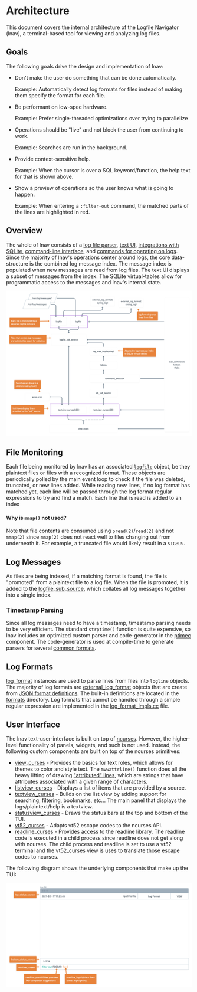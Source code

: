 # Architecture

This document covers the internal architecture of the Logfile Navigator (lnav),
a terminal-based tool for viewing and analyzing log files.

## Goals

The following goals drive the design and implementation of lnav:

- Don't make the user do something that can be done automatically.

  Example: Automatically detect log formats for files instead of making them
  specify the format for each file.

- Be performant on low-spec hardware.

  Example: Prefer single-threaded optimizations over trying to parallelize

- Operations should be "live" and not block the user from continuing to work.

  Example: Searches are run in the background.

- Provide context-sensitive help.

  Example: When the cursor is over a SQL keyword/function, the help text for
  that is shown above.

- Show a preview of operations so the user knows what is going to happen.

  Example: When entering a `:filter-out` command, the matched parts of the
  lines are highlighted in red.

## Overview

The whole of lnav consists of a
[log file parser](https://docs.lnav.org/en/latest/formats.html),
[text UI](https://docs.lnav.org/en/latest/ui.html),
[integrations with SQLite](https://docs.lnav.org/en/latest/sqlext.html),
[command-line interface](https://docs.lnav.org/en/latest/cli.html), and
[commands for operating on logs](https://docs.lnav.org/en/latest/commands.html).
Since the majority of lnav's operations center around logs, the core
data-structure is the combined log message index. The message index is populated
when new messages are read from log files. The text UI displays a subset of
messages from the index. The SQLite virtual-tables allow for programmatic access
to the messages and lnav's internal state.

[![lnav architecture](docs/lnav-architecture.png)](https://whimsical.com/lnav-architecture-UM594Qo4G3nt2XWaSZA1mh)

## File Monitoring

Each file being monitored by lnav has an associated [`logfile`](src/logfile.hh)
object, be they plaintext files or files with a recognized format.  These
objects are periodically polled by the main event loop to check if the file
was deleted, truncated, or new lines added.  While reading new lines, if no
log format has matched yet, each line will be passed through the log format
regular expressions to try and find a match.  Each line that is read is added
to an index

#### Why is `mmap()` not used?

Note that file contents are consumed using `pread(2)`/`read(2)` and not
`mmap(2)` since `mmap(2)` does not react well to files changing out from
underneath it.  For example, a truncated file would likely result in a
`SIGBUS`.

## Log Messages

As files are being indexed, if a matching format is found, the file is
"promoted" from a plaintext file to a log file.  When the file is promoted,
it is added to the [logfile_sub_source](src/logfile_sub_source.hh), which
collates all log messages together into a single index.

### Timestamp Parsing

Since all log messages need to have a timestamp, timestamp parsing needs to be
very efficient.  The standard `strptime()` function is quite expensive, so lnav
includes an optimized custom parser and code-generator in the
[ptimec](src/ptimec.hh) component.  The code-generator is used at compile-time
to generate parsers for several [common formats](src/time_formats.am).

## Log Formats

[log_format](src/log_format.hh) instances are used to parse lines from files
into `logline` objects. The majority of log formats are
[external_log_format](src/log_format_ext.hh) objects that are create from
[JSON format definitions](https://docs.lnav.org/en/latest/formats.html). The
built-in definitions are located in the [formats](src/formats) directory. Log
formats that cannot be handled through a simple regular expression are
implemented in the [log_format_impls.cc](src/log_format_impls.cc) file.

## User Interface

The lnav text-user-interface is built on top of
[ncurses](https://invisible-island.net/ncurses/announce.html).
However, the higher-level functionality of panels, widgets, and such is not
used.  Instead, the following custom components are built on top of the ncurses
primitives:

- [view_curses](src/view_curses.hh) - Provides the basics for text roles, which
  allows for themes to color and style text. The `mvwattrline()` function does
  all the heavy lifting of drawing ["attributed" lines](src/base/attr_line.hh),
  which are strings that have attributes associated with a given range of
  characters.
- [listview_curses](src/listview_curses.hh) - Displays a list of items that are
  provided by a source.
- [textview_curses](src/textview_curses.hh) - Builds on the list view by adding
  support for searching, filtering, bookmarks, etc...  The main panel that
  displays the logs/plaintext/help is a textview.
- [statusview_curses](src/state-extension-functions.cc) - Draws the status bars
  at the top and bottom of the TUI.
- [vt52_curses](src/vt52_curses.hh) - Adapts vt52 escape codes to the ncurses
  API.
- [readline_curses](src/readline_curses.hh) - Provides access to the readline
  library.  The readline code is executed in a child process since readline
  does not get along with ncurses.  The child process and readline is set to
  use a vt52 terminal and the vt52_curses view is uses to translate those
  escape codes to ncurses.

The following diagram shows the underlying components that make up the TUI:

[![lnav TUI](docs/lnav-tui.png)](https://whimsical.com/lnav-tui-MQjXc7Vx23BxQTHrnuNp5F)
